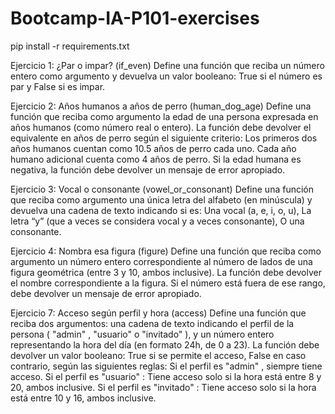 # Bootcamp-IA-P101-exercises
pip install -r requirements.txt


Ejercicio 1: ¿Par o impar? (if_even)
Define una función que reciba un número entero como argumento y
devuelva un valor booleano: True si el número es par y False si es
impar.


Ejercicio 2: Años humanos a años de perro (human_dog_age)
Define una función que reciba como argumento la edad de una persona
expresada en años humanos (como número real o entero). La función
debe devolver el equivalente en años de perro según el siguiente criterio:
Los primeros dos años humanos cuentan como 10.5 años de perro
cada uno.
Cada año humano adicional cuenta como 4 años de perro.
Si la edad humana es negativa, la función debe devolver un mensaje de
error apropiado.

Ejercicio 3: Vocal o consonante (vowel_or_consonant)
Define una función que reciba como argumento una única letra del
alfabeto (en minúscula) y devuelva una cadena de texto indicando si es:
Una vocal (a, e, i, o, u),
La letra “y” (que a veces se considera vocal y a veces consonante),
O una consonante.

Ejercicio 4: Nombra esa figura (figure)
Define una función que reciba como argumento un número entero
correspondiente al número de lados de una figura geométrica (entre 3 y
10, ambos inclusive). La función debe devolver el nombre
correspondiente a la figura. Si el número está fuera de ese rango, debe
devolver un mensaje de error apropiado.

Ejercicio 7: Acceso según perfil y hora (access)
Define una función que reciba dos argumentos:
una cadena de texto indicando el perfil de la persona ( "admin" ,
"usuario" o "invitado" ),
y un número entero representando la hora del día (en formato 24h, de
0 a 23).
La función debe devolver un valor booleano: True si se permite el
acceso, False en caso contrario, según las siguientes reglas:
Si el perfil es "admin" , siempre tiene acceso.
Si el perfil es "usuario" :
Tiene acceso solo si la hora está entre 8 y 20, ambos inclusive.
Si el perfil es "invitado" :
Tiene acceso solo si la hora está entre 10 y 16, ambos inclusive.
